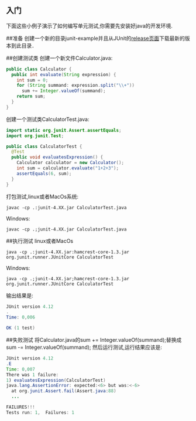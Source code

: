 入门
------
下面这些小例子演示了如何编写单元测试,你需要先安装好java的开发环境.

##准备
创建一个新的目录junit-example并且从JUnit的[release页面](https://github.com/junit-team/junit/releases)下载最新的版本到此目录．

##创建测试类
创建一个新文件Calculator.java:
```java
public class Calculator {
  public int evaluate(String expression) {
    int sum = 0;
    for (String summand: expression.split("\\+"))
      sum += Integer.valueOf(summand);
    return sum;
  }
}
```

创建一个测试类CalculatorTest.java:
```java
import static org.junit.Assert.assertEquals;
import org.junit.Test;

public class CalculatorTest {
  @Test
  public void evaluatesExpression() {
    Calculator calculator = new Calculator();
    int sum = calculator.evaluate("1+2+3");
    assertEquals(6, sum);
  }
}
```
打包测试,linux或者MacOs系统:
```shell
javac -cp .:junit-4.XX.jar CalculatorTest.java
```
Windows:
```shell
javac -cp .;junit-4.XX.jar CalculatorTest.java
```

##执行测试
linux或者MacOs
```shell
java -cp .:junit-4.XX.jar:hamcrest-core-1.3.jar org.junit.runner.JUnitCore CalculatorTest
```
Windows:
```shell
java -cp .;junit-4.XX.jar;hamcrest-core-1.3.jar org.junit.runner.JUnitCore CalculatorTest
```

输出结果是:
```java
JUnit version 4.12
.
Time: 0,006

OK (1 test)
```

##失败测试
将Calculator.java的sum += Integer.valueOf(summand);替换成sum -= Integer.valueOf(summand);
然后运行测试,运行结果应该是:
```java
JUnit version 4.12
.E
Time: 0,007
There was 1 failure:
1) evaluatesExpression(CalculatorTest)
java.lang.AssertionError: expected:<6> but was:<-6>
  at org.junit.Assert.fail(Assert.java:88)
  ...

FAILURES!!!
Tests run: 1,  Failures: 1
```